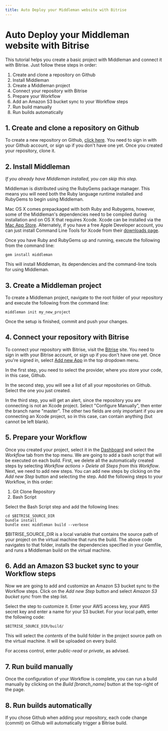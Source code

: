 ```yaml
---
title: Auto Deploy your Middleman website with Bitrise
---
```


# Auto Deploy your Middleman website with Bitrise

This tutorial helps you create a basic project with Middleman and connect it with Bitrise. Just follow these steps in order:

1. Create and clone a repository on Github
2. Install Middleman
3. Create a Middleman project
4. Connect your repository with Bitrise
5. Prepare your Workflow
6. Add an Amazon S3 bucket sync to your Workflow steps
7. Run build manually
8. Run builds automatically

## 1. Create and clone a repository on Github

To create a new repository on Github, [click here](https://github.com/repositories/new). You need to sign in with your Github account, or sign up if you don't have one yet. Once you created your repository, clone it.

## 2. Install Middleman

*If you already have Middleman installed, you can skip this step.*

Middleman is distributed using the RubyGems package manager. This means you will need both the Ruby language runtime installed and RubyGems to begin using Middleman.

Mac OS X comes prepackaged with both Ruby and Rubygems, however, some of the Middleman's dependencies need to be compiled during installation and on OS X that requires Xcode. Xcode can be installed via the [Mac App Store](http://itunes.apple.com/us/app/xcode/id497799835?ls=1&mt=12). Alternately, if you have a free Apple Developer account, you can just install Command Line Tools for Xcode from their [downloads page](https://developer.apple.com/downloads/index.action).

Once you have Ruby and RubyGems up and running, execute the following from the command line:

	gem install middleman

This will install Middleman, its dependencies and the command-line tools for using Middleman.

## 3. Create a Middleman project

To create a Middleman project, navigate to the root folder of your repository and execute the following from the command line:

	middleman init my_new_project

Once the setup is finished, commit and push your changes.

## 4. Connect your repository with Bitrise

To connect your repository with Bitrise, visit the [Bitrise](https://www.bitrise.io/) site. You need to sign in with your Bitrise account, or sign up if you don't have one yet. Once you're signed in, select [Add new App](https://www.bitrise.io/apps/add) in the top dropdown menu.

In the first step, you need to select the provider, where you store your code, in this case, Github.

In the second step, you will see a list of all your repositories on Github. Select the one you just created.

In the third step, you will get an alert, since the repository you are connecting is not an Xcode project. Select "Configure Manually", then enter the branch name "master". The other two fields are only important if you are connecting an Xcode project, so in this case, can contain anything (but cannot be left blank).

## 5. Prepare your Workflow

Once you created your project, select it in the [Dashboard](https://www.bitrise.io/dashboard) and select the *Workflow* tab from the top menu. We are going to add a bash script that will be executed on each build. First, we delete all the automatically created steps by selecting *Workflow actions > Delete all Steps from this Workflow*. Next, we need to add new steps. You can add new steps by clicking on the *Add new Step* button and selecting the step. Add the following steps to your Workflow, in this order:

1. Git Clone Repository
2. Bash Script

Select the Bash Script step and add the following lines:

	cd $BITRISE_SOURCE_DIR
	bundle install
	bundle exec middleman build --verbose

$BITRISE_SOURCE_DIR is a local variable that contains the source path of your project on the virtual machine that runs the build. The above code navigates to that folder, installs the dependencies specified in your Gemfile, and runs a Middleman build on the virtual machine.

## 6. Add an Amazon S3 bucket sync to your Workflow steps

Now we are going to add and customize an Amazon S3 bucket sync to the Workflow steps. Click on the *Add new Step* button and select *Amazon S3 bucket sync* from the step list.

Select the step to customize it. Enter your AWS access key, your AWS secret key and enter a name for your S3 bucket. For your local path, enter the following code:

	$BITRISE_SOURCE_DIR/build/

This will select the *contents* of the build folder in the project source path on the virtual machine. It will be uploaded on every build.

For access control, enter *public-read* or *private*, as advised.

## 7. Run build manually

Once the configuration of your Workflow is complete, you can run a build manually by clicking on the *Build [branch_name]* button at the top-right of the page.

## 8. Run builds automatically

If you chose Github when adding your repository, each code change (commit) on Github will automatically trigger a Bitrise build.